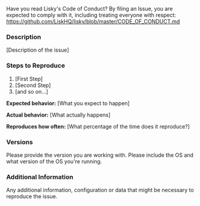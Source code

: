Have you read Lisky's Code of Conduct? By filing an Issue, you are expected to comply with it, including treating everyone with respect: https://github.com/LiskHQ/lisky/blob/master/CODE_OF_CONDUCT.md

### Description

[Description of the issue]

### Steps to Reproduce

1. [First Step]
1. [Second Step]
1. [and so on...]

**Expected behavior:** [What you expect to happen]

**Actual behavior:** [What actually happens]

**Reproduces how often:** [What percentage of the time does it reproduce?]

### Versions

Please provide the version you are working with. Please include the OS and what version of the OS you're running.

### Additional Information

Any additional information, configuration or data that might be necessary to reproduce the issue.
